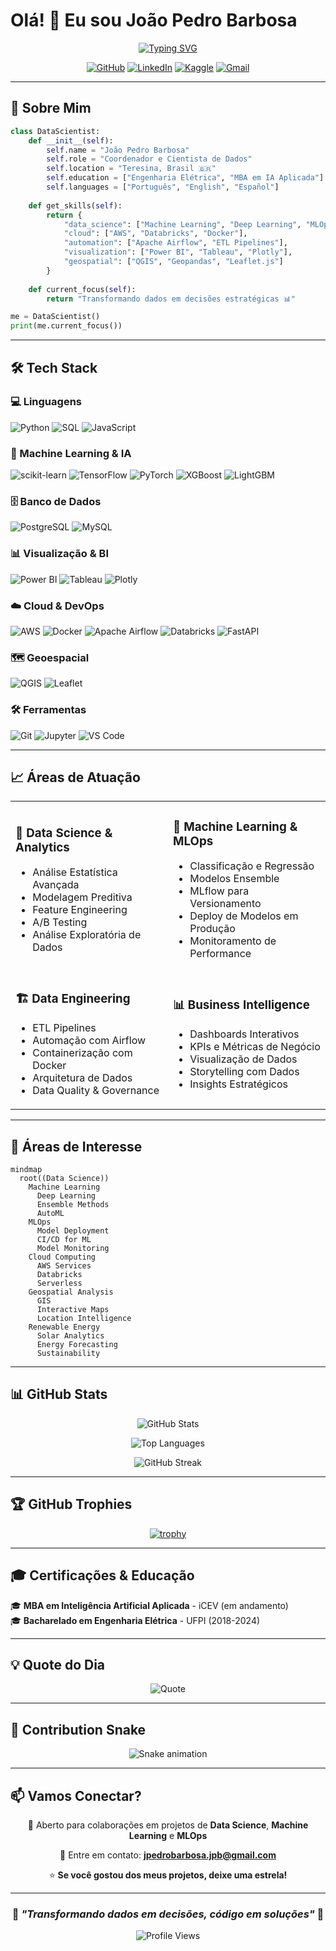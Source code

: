 # Olá! 👋 Eu sou João Pedro Barbosa

<div align="center">
  
[![Typing SVG](https://readme-typing-svg.herokuapp.com?font=Fira+Code&weight=600&size=28&pause=1000&color=2E9EF7&center=true&vCenter=true&random=false&width=600&lines=Cientista+de+Dados;Engenheiro+de+Machine+Learning;Especialista+em+MLOps;Entusiasta+de+IA)](https://git.io/typing-svg)

</div>

<div align="center">
  
[![GitHub](https://img.shields.io/badge/GitHub-100000?style=for-the-badge&logo=github&logoColor=white)](seu-github)
[![LinkedIn](https://img.shields.io/badge/LinkedIn-0077B5?style=for-the-badge&logo=linkedin&logoColor=white)](seu-linkedin)
[![Kaggle](https://img.shields.io/badge/Kaggle-20BEFF?style=for-the-badge&logo=kaggle&logoColor=white)](seu-kaggle)
[![Gmail](https://img.shields.io/badge/Gmail-D14836?style=for-the-badge&logo=gmail&logoColor=white)](mailto:jpedrobarbosa.jpb@gmail.com)

</div>

---

## 🚀 Sobre Mim

```python
class DataScientist:
    def __init__(self):
        self.name = "João Pedro Barbosa"
        self.role = "Coordenador e Cientista de Dados"
        self.location = "Teresina, Brasil 🇧🇷"
        self.education = ["Engenharia Elétrica", "MBA em IA Aplicada"]
        self.languages = ["Português", "English", "Español"]
        
    def get_skills(self):
        return {
            "data_science": ["Machine Learning", "Deep Learning", "MLOps"],
            "cloud": ["AWS", "Databricks", "Docker"],
            "automation": ["Apache Airflow", "ETL Pipelines"],
            "visualization": ["Power BI", "Tableau", "Plotly"],
            "geospatial": ["QGIS", "Geopandas", "Leaflet.js"]
        }
    
    def current_focus(self):
        return "Transformando dados em decisões estratégicas 📊"

me = DataScientist()
print(me.current_focus())
```

---

## 🛠️ Tech Stack

### 💻 Linguagens
![Python](https://img.shields.io/badge/Python-3776AB?style=for-the-badge&logo=python&logoColor=white)
![SQL](https://img.shields.io/badge/SQL-4479A1?style=for-the-badge&logo=postgresql&logoColor=white)
![JavaScript](https://img.shields.io/badge/JavaScript-F7DF1E?style=for-the-badge&logo=javascript&logoColor=black)

### 🤖 Machine Learning & IA
![scikit-learn](https://img.shields.io/badge/scikit--learn-F7931E?style=for-the-badge&logo=scikit-learn&logoColor=white)
![TensorFlow](https://img.shields.io/badge/TensorFlow-FF6F00?style=for-the-badge&logo=tensorflow&logoColor=white)
![PyTorch](https://img.shields.io/badge/PyTorch-EE4C2C?style=for-the-badge&logo=pytorch&logoColor=white)
![XGBoost](https://img.shields.io/badge/XGBoost-337AB7?style=for-the-badge&logo=xgboost&logoColor=white)
![LightGBM](https://img.shields.io/badge/LightGBM-02569B?style=for-the-badge&logo=lightgbm&logoColor=white)

### 🗄️ Banco de Dados
![PostgreSQL](https://img.shields.io/badge/PostgreSQL-316192?style=for-the-badge&logo=postgresql&logoColor=white)
![MySQL](https://img.shields.io/badge/MySQL-005C84?style=for-the-badge&logo=mysql&logoColor=white)

### 📊 Visualização & BI
![Power BI](https://img.shields.io/badge/Power_BI-F2C811?style=for-the-badge&logo=powerbi&logoColor=black)
![Tableau](https://img.shields.io/badge/Tableau-E97627?style=for-the-badge&logo=tableau&logoColor=white)
![Plotly](https://img.shields.io/badge/Plotly-3F4F75?style=for-the-badge&logo=plotly&logoColor=white)

### ☁️ Cloud & DevOps
![AWS](https://img.shields.io/badge/AWS-232F3E?style=for-the-badge&logo=amazon-aws&logoColor=white)
![Docker](https://img.shields.io/badge/Docker-2496ED?style=for-the-badge&logo=docker&logoColor=white)
![Apache Airflow](https://img.shields.io/badge/Apache_Airflow-017CEE?style=for-the-badge&logo=apache-airflow&logoColor=white)
![Databricks](https://img.shields.io/badge/Databricks-FF3621?style=for-the-badge&logo=databricks&logoColor=white)
![FastAPI](https://img.shields.io/badge/FastAPI-009688?style=for-the-badge&logo=fastapi&logoColor=white)

### 🗺️ Geoespacial
![QGIS](https://img.shields.io/badge/QGIS-589632?style=for-the-badge&logo=qgis&logoColor=white)
![Leaflet](https://img.shields.io/badge/Leaflet-199900?style=for-the-badge&logo=leaflet&logoColor=white)

### 🛠️ Ferramentas
![Git](https://img.shields.io/badge/Git-F05032?style=for-the-badge&logo=git&logoColor=white)
![Jupyter](https://img.shields.io/badge/Jupyter-F37626?style=for-the-badge&logo=jupyter&logoColor=white)
![VS Code](https://img.shields.io/badge/VS_Code-007ACC?style=for-the-badge&logo=visual-studio-code&logoColor=white)

---

## 📈 Áreas de Atuação

<table>
<tr>
<td width="50%">

### 🔬 Data Science & Analytics
- Análise Estatística Avançada
- Modelagem Preditiva
- Feature Engineering
- A/B Testing
- Análise Exploratória de Dados

</td>
<td width="50%">

### 🤖 Machine Learning & MLOps
- Classificação e Regressão
- Modelos Ensemble
- MLflow para Versionamento
- Deploy de Modelos em Produção
- Monitoramento de Performance

</td>
</tr>
<tr>
<td width="50%">

### 🏗️ Data Engineering
- ETL Pipelines
- Automação com Airflow
- Containerização com Docker
- Arquitetura de Dados
- Data Quality & Governance

</td>
<td width="50%">

### 📊 Business Intelligence
- Dashboards Interativos
- KPIs e Métricas de Negócio
- Visualização de Dados
- Storytelling com Dados
- Insights Estratégicos

</td>
</tr>
</table>

---

## 🎯 Áreas de Interesse

```mermaid
mindmap
  root((Data Science))
    Machine Learning
      Deep Learning
      Ensemble Methods
      AutoML
    MLOps
      Model Deployment
      CI/CD for ML
      Model Monitoring
    Cloud Computing
      AWS Services
      Databricks
      Serverless
    Geospatial Analysis
      GIS
      Interactive Maps
      Location Intelligence
    Renewable Energy
      Solar Analytics
      Energy Forecasting
      Sustainability
```

---

## 📊 GitHub Stats

<div align="center">
  
![GitHub Stats](https://github-readme-stats.vercel.app/api?username=seu-usuario&show_icons=true&theme=radical&hide_border=true&bg_color=0D1117&title_color=2E9EF7&icon_color=2E9EF7)

![Top Languages](https://github-readme-stats.vercel.app/api/top-langs/?username=seu-usuario&layout=compact&theme=radical&hide_border=true&bg_color=0D1117&title_color=2E9EF7)

![GitHub Streak](https://github-readme-streak-stats.herokuapp.com/?user=seu-usuario&theme=radical&hide_border=true&background=0D1117&ring=2E9EF7&fire=2E9EF7&currStreakLabel=2E9EF7)

</div>

---

## 🏆 GitHub Trophies

<div align="center">
  
[![trophy](https://github-profile-trophy.vercel.app/?username=seu-usuario&theme=radical&no-frame=true&no-bg=true&margin-w=4&row=1)](https://github.com/ryo-ma/github-profile-trophy)

</div>

---

## 🎓 Certificações & Educação

🎓 **MBA em Inteligência Artificial Aplicada** - iCEV (em andamento)  
🎓 **Bacharelado em Engenharia Elétrica** - UFPI (2018-2024)

---

## 💡 Quote do Dia

<div align="center">

![Quote](https://quotes-github-readme.vercel.app/api?type=horizontal&theme=radical)

</div>

---

## 🐍 Contribution Snake

<div align="center">

![Snake animation](https://github.com/seu-usuario/seu-usuario/blob/output/github-contribution-grid-snake-dark.svg)

</div>

---

## 📫 Vamos Conectar?

<div align="center">

💼 Aberto para colaborações em projetos de **Data Science**, **Machine Learning** e **MLOps**

📧 Entre em contato: **jpedrobarbosa.jpb@gmail.com**

⭐ **Se você gostou dos meus projetos, deixe uma estrela!**

</div>

---

<div align="center">
  
### 🌟 *"Transformando dados em decisões, código em soluções"* 🌟

![Profile Views](https://komarev.com/ghpvc/?username=seu-usuario&color=2E9EF7&style=for-the-badge)

</div>
